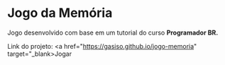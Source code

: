 # Jogo da Memória

Jogo desenvolvido com base em um tutorial do curso <strong>Programador BR.</strong>

Link do projeto: <a href="https://gasiso.github.io/jogo-memoria" target="_blank>Jogar<a/>
